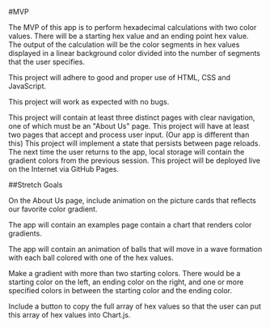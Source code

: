 #MVP

The MVP of this app is to perform hexadecimal calculations with two color values.  There will be a starting hex value and an ending point hex value.  The output of the calculation will be the color segments in hex values displayed in a linear background color divided into the number of segments that the user specifies.

This project will adhere to good and proper use of HTML, CSS and JavaScript.  

This project will work as expected with no bugs.

This project will contain at least three distinct pages with clear navigation, one of which must be an "About Us" page.
This project will have at least two pages that accept and process user input. (Our app is different than this)
This project will implement a state that persists between page reloads.  The next time the user returns to the app, local storage will contain the gradient colors from the previous session.
This project will be deployed live on the Internet via GitHub Pages.

##Stretch Goals

On the About Us page, include animation on the picture cards that reflects our favorite color gradient.

The app will contain an examples page contain a chart that renders color gradients.  

The app will contain an animation of balls that will move in a wave formation with each ball colored with one of the hex values. 

Make a gradient with more than two starting colors.  There would be a starting color on the left, an ending color on the right, and one or more specified colors in between the starting color and the ending color.

Include a button to copy the full array of hex values so that the user can put this array of hex values into Chart.js.

